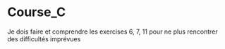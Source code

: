 # Course_C
Je dois faire et comprendre les exercises 6, 7, 11 pour ne plus rencontrer des difficultés imprévues
